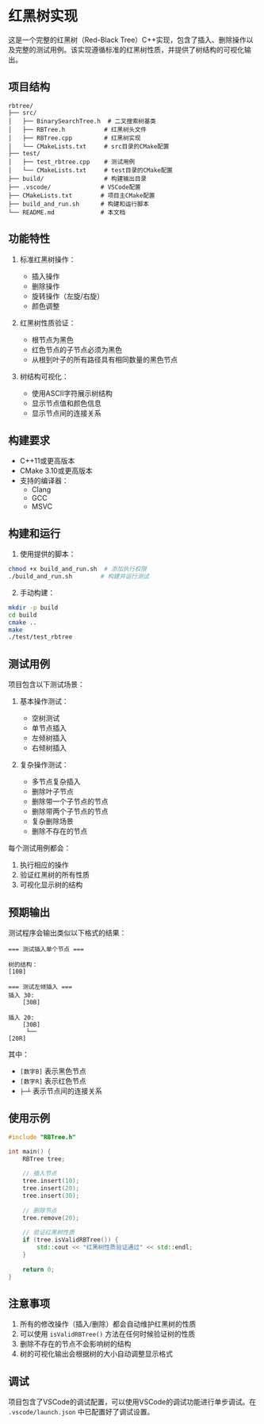 # 红黑树实现

这是一个完整的红黑树（Red-Black Tree）C++实现，包含了插入、删除操作以及完整的测试用例。该实现遵循标准的红黑树性质，并提供了树结构的可视化输出。

## 项目结构

```
rbtree/
├── src/
│   ├── BinarySearchTree.h  # 二叉搜索树基类
│   ├── RBTree.h           # 红黑树头文件
│   ├── RBTree.cpp         # 红黑树实现
│   └── CMakeLists.txt     # src目录的CMake配置
├── test/
│   ├── test_rbtree.cpp    # 测试用例
│   └── CMakeLists.txt     # test目录的CMake配置
├── build/                 # 构建输出目录
├── .vscode/              # VSCode配置
├── CMakeLists.txt        # 项目主CMake配置
├── build_and_run.sh      # 构建和运行脚本
└── README.md             # 本文档
```

## 功能特性

1. 标准红黑树操作：
   - 插入操作
   - 删除操作
   - 旋转操作（左旋/右旋）
   - 颜色调整

2. 红黑树性质验证：
   - 根节点为黑色
   - 红色节点的子节点必须为黑色
   - 从根到叶子的所有路径具有相同数量的黑色节点

3. 树结构可视化：
   - 使用ASCII字符展示树结构
   - 显示节点值和颜色信息
   - 显示节点间的连接关系

## 构建要求

- C++11或更高版本
- CMake 3.10或更高版本
- 支持的编译器：
  - Clang
  - GCC
  - MSVC

## 构建和运行

1. 使用提供的脚本：
```bash
chmod +x build_and_run.sh  # 添加执行权限
./build_and_run.sh        # 构建并运行测试
```

2. 手动构建：
```bash
mkdir -p build
cd build
cmake ..
make
./test/test_rbtree
```

## 测试用例

项目包含以下测试场景：

1. 基本操作测试：
   - 空树测试
   - 单节点插入
   - 左倾树插入
   - 右倾树插入

2. 复杂操作测试：
   - 多节点复杂插入
   - 删除叶子节点
   - 删除带一个子节点的节点
   - 删除带两个子节点的节点
   - 复杂删除场景
   - 删除不存在的节点

每个测试用例都会：
1. 执行相应的操作
2. 验证红黑树的所有性质
3. 可视化显示树的结构

## 预期输出

测试程序会输出类似以下格式的结果：

```
=== 测试插入单个节点 ===

树的结构：
[10B]

=== 测试左倾插入 ===
插入 30:
    [30B]    

插入 20:
    [30B]    
     └──    
[20R]        
```

其中：
- `[数字B]` 表示黑色节点
- `[数字R]` 表示红色节点
- `├─┴` 表示节点间的连接关系

## 使用示例

```cpp
#include "RBTree.h"

int main() {
    RBTree tree;
    
    // 插入节点
    tree.insert(10);
    tree.insert(20);
    tree.insert(30);
    
    // 删除节点
    tree.remove(20);
    
    // 验证红黑树性质
    if (tree.isValidRBTree()) {
        std::cout << "红黑树性质验证通过" << std::endl;
    }
    
    return 0;
}
```

## 注意事项

1. 所有的修改操作（插入/删除）都会自动维护红黑树的性质
2. 可以使用 `isValidRBTree()` 方法在任何时候验证树的性质
3. 删除不存在的节点不会影响树的结构
4. 树的可视化输出会根据树的大小自动调整显示格式

## 调试

项目包含了VSCode的调试配置，可以使用VSCode的调试功能进行单步调试。在 `.vscode/launch.json` 中已配置好了调试设置。
